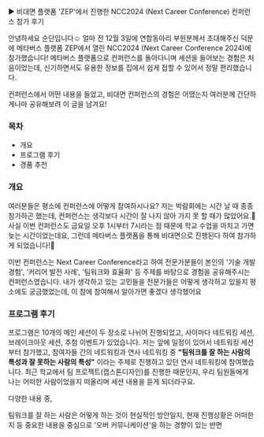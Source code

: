 ▶ 비대면 플랫폼 'ZEP'에서 진행한 NCC2024 (Next Career Conference) 컨퍼런스 참가 후기

안녕하세요 순단입니다☺️
얼마 전 12월 3일에 연합동아리 부원분께서 초대해주신 덕분에 메타버스 플랫폼 ZEP에서 열린 NCC2024 (Next Career Conference 2024)에 참가했습니다!
메타버스 플랫폼으로 컨퍼런스를 돌아다니며 세션을 들어보는 경험은 처음이었는데, 신기하면서도 유용한 정보를 집에서 쉽게 접할 수 있어서 정말 편리했습니다.

컨퍼런스에서 어떤 내용을 들었고, 비대면 컨퍼런스의 경험은 어땠는지 여러분께 간단하게나마 공유해보려 이 글을 남겨요!

### 목차
- 개요
- 프로그램 후기
- 경품 추천
### 개요
여러분들은 평소에 컨퍼런스에 어떻게 참여하시나요?
저는 박람회에는 시간 날 때 종종 참가하곤 했는데, 컨퍼런스는 생각보다 시간이 잘 나지 않아 가지 못 할 때가 많았어요.🥲
사실 이번 컨퍼런스도 금요일 오후 1시부터 7시라는 점 때문에 학교 수업을 마치고 가면 늦는 시간이었는데요, 그런데 메타버스 플랫폼을 통해 비대면으로 진행된다 하여 참가하게 되었습니다!🤗

이번 컨퍼런스는 Next Career Conference라고 하여 전문가분들이 본인의 '기술 개발 경험', '커리어 발전 사례', '팀워크와 효율화' 등 주제를 바탕으로 경험을 공유해주시는 컨퍼런스였습니다.
내가 생각하고 있는 고민들을 전문가들은 어떻게 생각하고 있을지 평소에도 궁금했었는데, 이 참에 참여해서 알아가면 좋겠다 생각했어요

### 프로그램 후기
프로그램은 10개의 메인 세션이 두 장소로 나뉘어 진행되었고, 사이마다 네트워킹 세션, 브레이크아웃 세션, 추첨 이벤트가 있었습니다. 저는 앞에 일정이 있어서 네트워킹 세션부터 참가했고, 참여자들 간의 네트워킹과 연사 네트워킹 중 **"팀워크를 잘 하는 사람의 특성과 잘 못하는 사람의 특성"** 이라는 주제로 진행하고 있던 연사 네트워킹에 참여했습니다. 
최근 학교에서 팀 프로젝트(캡스톤디자인)를 진행한 때문인지, 우리 팀원들에게 나는 어떠한 사람이었을지 떠올리며 세션 내용을 듣게 되더라구요.

다양한 내용 중, 


팀워크를 잘 하는 사람은 어떻게 하는 것이 현실적인 방안일지, 현재 진행상황은 어떠한지 등 중요한 내용을 중심으로 '오버 커뮤니케이션'을 하는 경향이 있는 반면